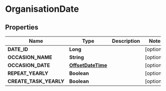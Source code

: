 
# OrganisationDate

## Properties
Name | Type | Description | Notes
------------ | ------------- | ------------- | -------------
**DATE_ID** | **Long** |  |  [optional]
**OCCASION_NAME** | **String** |  |  [optional]
**OCCASION_DATE** | [**OffsetDateTime**](OffsetDateTime.md) |  |  [optional]
**REPEAT_YEARLY** | **Boolean** |  |  [optional]
**CREATE_TASK_YEARLY** | **Boolean** |  |  [optional]



